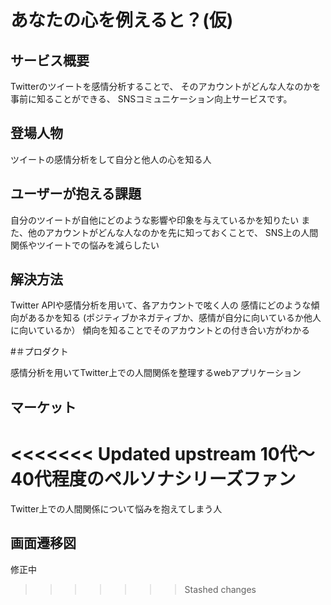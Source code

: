 # あなたの心を例えると？(仮)

## サービス概要
Twitterのツイートを感情分析することで、
そのアカウントがどんな人なのかを事前に知ることができる、
SNSコミュニケーション向上サービスです。

## 登場人物

ツイートの感情分析をして自分と他人の心を知る人

## ユーザーが抱える課題

自分のツイートが自他にどのような影響や印象を与えているかを知りたい
また、他のアカウントがどんな人なのかを先に知っておくことで、
SNS上の人間関係やツイートでの悩みを減らしたい

## 解決方法

Twitter APIや感情分析を用いて、各アカウントで呟く人の
感情にどのような傾向があるかを知る
(ポジティブかネガティブか、感情が自分に向いているか他人に向いているか）
傾向を知ることでそのアカウントとの付き合い方がわかる

#＃プロダクト

感情分析を用いてTwitter上での人間関係を整理するwebアプリケーション

## マーケット

<<<<<<< Updated upstream
10代〜40代程度のペルソナシリーズファン 
=======
Twitter上での人間関係について悩みを抱えてしまう人

## 画面遷移図

修正中 
>>>>>>> Stashed changes
